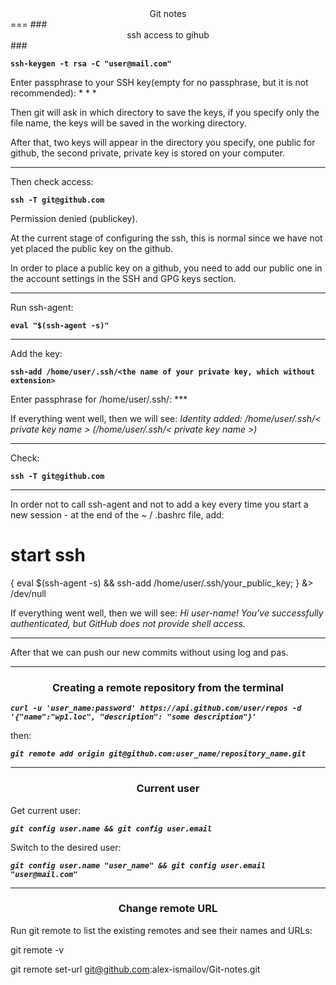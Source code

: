<center>Git notes</center>
===
### <center>ssh access to gihub</center> ###

**`ssh-keygen -t rsa -C "user@mail.com"`**

Enter passphrase to your SSH key(empty for no passphrase, but it is not recommended): * * *

Then git will ask in which directory to save the keys, if you specify only the file name, the keys will be saved in the working directory.

After that, two keys will appear in the directory you specify, one public for github, the second private, private key is stored on your computer.

***

Then check access:

**`ssh -T git@github.com`**

Permission denied (publickey).

At the current stage of configuring the ssh, this is normal since we have not yet placed the public key on the github.

In order to place a public key on a github, you need to add our public one in the account settings in the SSH and GPG keys section.

***

Run ssh-agent:

**`eval "$(ssh-agent -s)"`**

***

Add the key:

**`ssh-add /home/user/.ssh/<the name of your private key, which without extension>`**

Enter passphrase for /home/user/.ssh/<private key name>: ***

If everything went well, then we will see: *Identity added: /home/user/.ssh/< private key name > (/home/user/.ssh/< private key name >)*

***
Check:

**`ssh -T git@github.com`**

***

In order not to call ssh-agent and not to add a key every time you start a new session - at the end of the ~ / .bashrc file, add:

# start ssh
{ eval $(ssh-agent -s) && ssh-add /home/user/.ssh/your_public_key; } &> /dev/null

If everything went well, then we will see: *Hi user-name! You've successfully authenticated, but GitHub does not provide shell access.*

***

After that we can push our new commits without using log and pas.

***


### <center>Creating a remote repository from the terminal</center> ###

***`curl -u 'user_name:password' https://api.github.com/user/repos -d '{"name":"wp1.loc", "description": "some description"}'`***

then:

***`git remote add origin git@github.com:user_name/repository_name.git`***

***

### <center>Current user</center> ###

Get current user:

***`git config user.name && git config user.email`***

Switch to the desired user:

***`git config user.name "user_name" && git config user.email "user@mail.com"`***

***

### <center>Change remote URL</center> ###

Run git remote to list the existing remotes and see their names and URLs:

git remote -v

git remote set-url git@github.com:alex-ismailov/Git-notes.git
